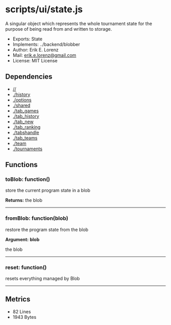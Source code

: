# scripts/ui/state.js


A singular object which represents the whole tournament state for the purpose
of being read from and written to storage.

* Exports: State
* Implements: ../backend/blobber
* Author: Erik E. Lorenz 
* Mail: <erik.e.lorenz@gmail.com>
* License: MIT License


## Dependencies

* <a href="//.html">//</a>
* <a href="./history.html">./history</a>
* <a href="./options.html">./options</a>
* <a href="./shared.html">./shared</a>
* <a href="./tab_games.html">./tab_games</a>
* <a href="./tab_history.html">./tab_history</a>
* <a href="./tab_new.html">./tab_new</a>
* <a href="./tab_ranking.html">./tab_ranking</a>
* <a href="./tabshandle.html">./tabshandle</a>
* <a href="./tab_teams.html">./tab_teams</a>
* <a href="./team.html">./team</a>
* <a href="./tournaments.html">./tournaments</a>

## Functions

###     toBlob: function()
store the current program state in a blob


**Returns:** the blob

---


###     fromBlob: function(blob)
restore the program state from the blob

**Argument:** **blob**

the blob

---


###     reset: function()
resets everything managed by Blob

---

## Metrics

* 82 Lines
* 1943 Bytes

